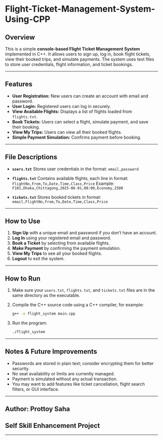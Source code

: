 # Flight-Ticket-Management-System-Using-CPP

## Overview

This is a simple **console-based Flight Ticket Management System** implemented in C++. It allows users to sign up, log in, book flight tickets, view their booked trips, and simulate payments. The system uses text files to store user credentials, flight information, and ticket bookings.

---

## Features

* **User Registration:** New users can create an account with email and password.
* **User Login:** Registered users can log in securely.
* **View Available Flights:** Displays a list of flights loaded from `flights.txt`.
* **Book Tickets:** Users can select a flight, simulate payment, and save their booking.
* **View My Trips:** Users can view all their booked flights.
* **Simple Payment Simulation:** Confirms payment before booking.

---

## File Descriptions

* **`users.txt`**
  Stores user credentials in the format:
  `email,password`

* **`flights.txt`**
  Contains available flights, each line in format:
  `FlightNo,From,To,Date,Time,Class,Price`
  Example:
  `F101,Dhaka,Chittagong,2025-06-01,08:00,Economy,2500`

* **`tickets.txt`**
  Stores booked tickets in format:
  `email,FlightNo,From,To,Date,Time,Class,Price`

---

## How to Use

1. **Sign Up** with a unique email and password if you don’t have an account.
2. **Log In** using your registered email and password.
3. **Book a Ticket** by selecting from available flights.
4. **Make Payment** by confirming the payment simulation.
5. **View My Trips** to see all your booked flights.
6. **Logout** to exit the system.

---

## How to Run

1. Make sure your `users.txt`, `flights.txt`, and `tickets.txt` files are in the same directory as the executable.

2. Compile the C++ source code using a C++ compiler, for example:

   ```bash
   g++ -o flight_system main.cpp
   ```

3. Run the program:

   ```bash
   ./flight_system
   ```

---

## Notes & Future Improvements

* Passwords are stored in plain text; consider encrypting them for better security.
* No seat availability or limits are currently managed.
* Payment is simulated without any actual transaction.
* You may want to add features like ticket cancellation, flight search filters, or GUI interface.

---

## Author: Prottoy Saha
## Self Skill Enhancement Project



---
